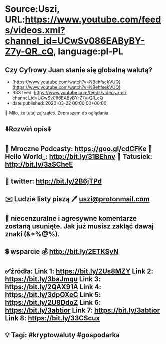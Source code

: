 # Source:Uszi, URL:https://www.youtube.com/feeds/videos.xml?channel_id=UCwSv086EAByBY-Z7y-QR_cQ, language:pl-PL

## Czy Cyfrowy Juan stanie się globalną walutą?
 - [https://www.youtube.com/watch?v=NBehfsekVUQ](https://www.youtube.com/watch?v=NBehfsekVUQ)
 - RSS feed: https://www.youtube.com/feeds/videos.xml?channel_id=UCwSv086EAByBY-Z7y-QR_cQ
 - date published: 2020-03-22 00:00:00+00:00

🤪 Miło, że tutaj zajrzałeś.  Zapraszam do oglądania.

⬇️Rozwiń opis⬇️
------------------------------------------------------------
👀 Mroczne Podcasty: https://goo.gl/cdCFKe
👀 Hello World_: http://bit.ly/31BEhnv
👀 Tatusiek: http://bit.ly/3aSCheE
------------------------------------------------------------
👀 twitter: http://bit.ly/2B6jTPd
------------------------------------------------------------
✉️ Ludzie listy piszą 
🖊️ uszi@protonmail.com
------------------------------------------------------------
👺 niecenzuralne i agresywne komentarze zostaną usunięte.  Jak już musisz zakląć dawaj znaki (&*%@%).
------------------------------------------------------------
💲 wsparcie
💰 http://bit.ly/2ETKSyN
------------------------------------------------------------
✅źródła:
Link 1:                   https://bit.ly/2Us8MZY
Link 2:                   https://bit.ly/3baJmqu
Link 3:                   https://bit.ly/2QAX91A
Link 4:                   https://bit.ly/3dpOXeC
Link 5:                   https://bit.ly/2U8DdoZ
Link 6:                   https://bit.ly/3abtior
Link 7:                   https://bit.ly/3abtior
Link 8:                   https://bit.ly/33CScux
--------------------------------------------------------------
💡 Tagi: #kryptowaluty #gospodarka
--------------------------------------------------------------

